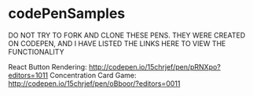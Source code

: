 # codePenSamples

DO NOT TRY TO FORK AND CLONE THESE PENS. THEY WERE CREATED ON CODEPEN, AND I HAVE LISTED THE LINKS HERE TO VIEW THE FUNCTIONALITY

React Button Rendering: http://codepen.io/15chrjef/pen/pRNXpo?editors=1011
Concentration Card Game: http://codepen.io/15chrjef/pen/oBboor/?editors=0011
